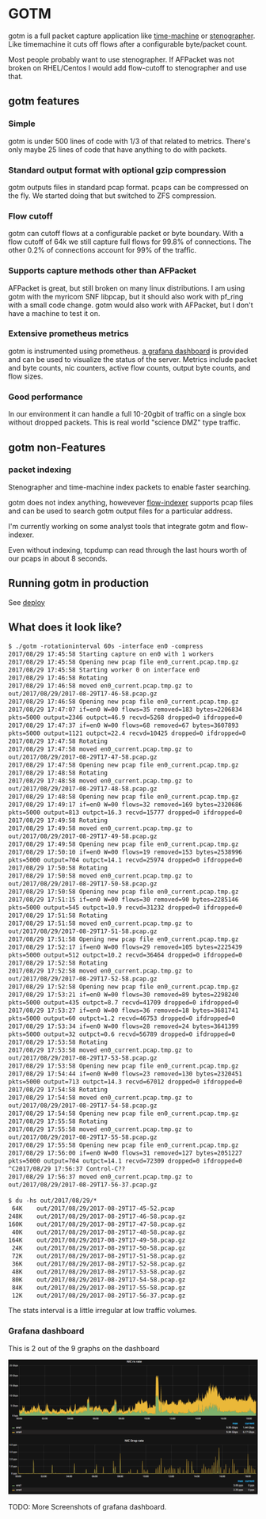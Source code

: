 # GOTM

gotm is a full packet capture application like
[time-machine](https://www.bro.org/community/time-machine.html) or
[stenographer](https://github.com/google/stenographer).  Like timemachine it cuts off flows
after a configurable byte/packet count.

Most people probably want to use stenographer.  If AFPacket was not broken on RHEL/Centos I would add flow-cutoff to stenographer and use that.

## gotm features

### Simple

gotm is under 500 lines of code with 1/3 of that related to metrics.  There's only maybe 25 lines of code that have anything to do with packets.

### Standard output format with optional gzip compression

gotm outputs files in standard pcap format.  pcaps can be compressed on the fly.  We started doing that but switched to ZFS compression.

### Flow cutoff

gotm can cutoff flows at a configurable packet or byte boundary.
With a flow cutoff of 64k we still capture full flows for 99.8% of connections.
The other 0.2% of connections account for 99% of the traffic.

### Supports capture methods other than AFPacket

AFPacket is great, but still broken on many linux distributions.  I am using gotm with the myricom SNF libpcap, but it should also work with pf_ring with a small code change.  gotm would also work with AFPacket, but I don't have a machine to test it on.

### Extensive prometheus metrics

gotm is instrumented using prometheus. [a grafana dashboard](./deploy/grafana_dashboard.json) is provided and can be used to visualize the status of the server.  Metrics include packet and byte counts, nic counters, active flow counts, output byte counts, and flow sizes.

### Good performance

In our environment it can handle a full 10-20gbit of traffic on a single box without dropped packets.  This is real world "science DMZ" type traffic.

## gotm non-Features

### packet indexing

Stenographer and time-machine index packets to enable faster searching.

gotm does not index anything, howevever [flow-indexer](https://github.com/JustinAzoff/flow-indexer) supports pcap files and can be used to search gotm output files for a particular address.

I'm currently working on some analyst tools that integrate gotm and flow-indexer.

Even without indexing, tcpdump can read through the last hours worth of our pcaps in about 8 seconds.

## Running gotm in production

See [deploy](./deploy)

## What does it look like?

```
$ ./gotm -rotationinterval 60s -interface en0 -compress
2017/08/29 17:45:58 Starting capture on en0 with 1 workers
2017/08/29 17:45:58 Opening new pcap file en0_current.pcap.tmp.gz
2017/08/29 17:45:58 Starting worker 0 on interface en0
2017/08/29 17:46:58 Rotating
2017/08/29 17:46:58 moved en0_current.pcap.tmp.gz to out/2017/08/29/2017-08-29T17-46-58.pcap.gz
2017/08/29 17:46:58 Opening new pcap file en0_current.pcap.tmp.gz
2017/08/29 17:47:07 if=en0 W=00 flows=35 removed=183 bytes=2206834 pkts=5000 output=2346 outpct=46.9 recvd=5268 dropped=0 ifdropped=0
2017/08/29 17:47:37 if=en0 W=00 flows=68 removed=67 bytes=3607893 pkts=5000 output=1121 outpct=22.4 recvd=10425 dropped=0 ifdropped=0
2017/08/29 17:47:58 Rotating
2017/08/29 17:47:58 moved en0_current.pcap.tmp.gz to out/2017/08/29/2017-08-29T17-47-58.pcap.gz
2017/08/29 17:47:58 Opening new pcap file en0_current.pcap.tmp.gz
2017/08/29 17:48:58 Rotating
2017/08/29 17:48:58 moved en0_current.pcap.tmp.gz to out/2017/08/29/2017-08-29T17-48-58.pcap.gz
2017/08/29 17:48:58 Opening new pcap file en0_current.pcap.tmp.gz
2017/08/29 17:49:17 if=en0 W=00 flows=32 removed=169 bytes=2320686 pkts=5000 output=813 outpct=16.3 recvd=15777 dropped=0 ifdropped=0
2017/08/29 17:49:58 Rotating
2017/08/29 17:49:58 moved en0_current.pcap.tmp.gz to out/2017/08/29/2017-08-29T17-49-58.pcap.gz
2017/08/29 17:49:58 Opening new pcap file en0_current.pcap.tmp.gz
2017/08/29 17:50:10 if=en0 W=00 flows=19 removed=153 bytes=2538996 pkts=5000 output=704 outpct=14.1 recvd=25974 dropped=0 ifdropped=0
2017/08/29 17:50:58 Rotating
2017/08/29 17:50:58 moved en0_current.pcap.tmp.gz to out/2017/08/29/2017-08-29T17-50-58.pcap.gz
2017/08/29 17:50:58 Opening new pcap file en0_current.pcap.tmp.gz
2017/08/29 17:51:15 if=en0 W=00 flows=30 removed=90 bytes=2285146 pkts=5000 output=545 outpct=10.9 recvd=31232 dropped=0 ifdropped=0
2017/08/29 17:51:58 Rotating
2017/08/29 17:51:58 moved en0_current.pcap.tmp.gz to out/2017/08/29/2017-08-29T17-51-58.pcap.gz
2017/08/29 17:51:58 Opening new pcap file en0_current.pcap.tmp.gz
2017/08/29 17:52:17 if=en0 W=00 flows=29 removed=105 bytes=2225439 pkts=5000 output=512 outpct=10.2 recvd=36464 dropped=0 ifdropped=0
2017/08/29 17:52:58 Rotating
2017/08/29 17:52:58 moved en0_current.pcap.tmp.gz to out/2017/08/29/2017-08-29T17-52-58.pcap.gz
2017/08/29 17:52:58 Opening new pcap file en0_current.pcap.tmp.gz
2017/08/29 17:53:21 if=en0 W=00 flows=30 removed=89 bytes=2298240 pkts=5000 output=435 outpct=8.7 recvd=41709 dropped=0 ifdropped=0
2017/08/29 17:53:27 if=en0 W=00 flows=36 removed=18 bytes=3681741 pkts=5000 output=60 outpct=1.2 recvd=46753 dropped=0 ifdropped=0
2017/08/29 17:53:34 if=en0 W=00 flows=28 removed=24 bytes=3641399 pkts=5000 output=32 outpct=0.6 recvd=56789 dropped=0 ifdropped=0
2017/08/29 17:53:58 Rotating
2017/08/29 17:53:58 moved en0_current.pcap.tmp.gz to out/2017/08/29/2017-08-29T17-53-58.pcap.gz
2017/08/29 17:53:58 Opening new pcap file en0_current.pcap.tmp.gz
2017/08/29 17:54:44 if=en0 W=00 flows=23 removed=130 bytes=2320451 pkts=5000 output=713 outpct=14.3 recvd=67012 dropped=0 ifdropped=0
2017/08/29 17:54:58 Rotating
2017/08/29 17:54:58 moved en0_current.pcap.tmp.gz to out/2017/08/29/2017-08-29T17-54-58.pcap.gz
2017/08/29 17:54:58 Opening new pcap file en0_current.pcap.tmp.gz
2017/08/29 17:55:58 Rotating
2017/08/29 17:55:58 moved en0_current.pcap.tmp.gz to out/2017/08/29/2017-08-29T17-55-58.pcap.gz
2017/08/29 17:55:58 Opening new pcap file en0_current.pcap.tmp.gz
2017/08/29 17:56:00 if=en0 W=00 flows=31 removed=127 bytes=2051227 pkts=5000 output=704 outpct=14.1 recvd=72309 dropped=0 ifdropped=0
^C2017/08/29 17:56:37 Control-C??
2017/08/29 17:56:37 moved en0_current.pcap.tmp.gz to out/2017/08/29/2017-08-29T17-56-37.pcap.gz

$ du -hs out/2017/08/29/*
 64K	out/2017/08/29/2017-08-29T17-45-52.pcap
248K	out/2017/08/29/2017-08-29T17-46-58.pcap.gz
160K	out/2017/08/29/2017-08-29T17-47-58.pcap.gz
 40K	out/2017/08/29/2017-08-29T17-48-58.pcap.gz
164K	out/2017/08/29/2017-08-29T17-49-58.pcap.gz
 24K	out/2017/08/29/2017-08-29T17-50-58.pcap.gz
 72K	out/2017/08/29/2017-08-29T17-51-58.pcap.gz
 36K	out/2017/08/29/2017-08-29T17-52-58.pcap.gz
 48K	out/2017/08/29/2017-08-29T17-53-58.pcap.gz
 80K	out/2017/08/29/2017-08-29T17-54-58.pcap.gz
 84K	out/2017/08/29/2017-08-29T17-55-58.pcap.gz
 12K	out/2017/08/29/2017-08-29T17-56-37.pcap.gz
 ```

 The stats interval is a little irregular at low traffic volumes.

 ### Grafana dashboard

 This is 2 out of the 9 graphs on the dashboard

![gotm dashboard screenshot](deploy/grafana_dashboard.png)

 TODO: More Screenshots of grafana dashboard.
